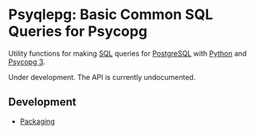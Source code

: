 # Psyqlepg: Basic Common SQL Queries for Psycopg

Utility functions for making [SQL](https://www.iso.org/standard/63555.html) queries for [PostgreSQL](https://www.postgresql.org/) with [Python](https://www.python.org/doc/) and [Psycopg 3](https://www.psycopg.org/psycopg3/docs/).

Under development. The API is currently undocumented.

## Development

 * [Packaging](https://packaging.python.org/en/latest/tutorials/packaging-projects/)
